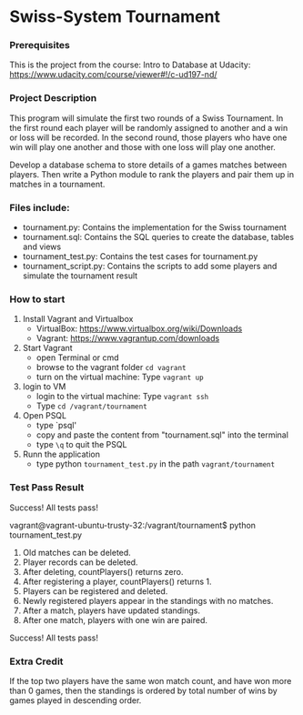 # Swiss-System Tournament 

### Prerequisites
This is the project from the course: Intro to Database  at Udacity: https://www.udacity.com/course/viewer#!/c-ud197-nd/

### Project Description
This program will simulate the first two rounds of a Swiss Tournament. In the first round each player will be randomly assigned to another and a win or loss will be recorded. In the second round, those players who have one win will play one another and those with one loss will play one another.

Develop a database schema to store details of a games matches between players. Then write a Python module to rank the players and pair them up in matches in a tournament.

### Files include:

 * tournament.py: Contains the implementation for the Swiss tournament
 * tournament.sql: Contains the SQL queries to create the database, tables and views
 * tournament_test.py: Contains the test cases for tournament.py
 * tournament_script.py: Contains the scripts to add some players and simulate the tournament result


### How to start

 1. Install Vagrant and Virtualbox
 	* VirtualBox: https://www.virtualbox.org/wiki/Downloads
 	* Vagrant: https://www.vagrantup.com/downloads
 2. Start Vagrant
 	* open Terminal or cmd
    * browse to the vagrant folder `cd vagrant`
	* turn on the virtual machine: Type `vagrant up`
 3. login to VM
 	* login to the virtual machine: Type `vagrant ssh`
 	* Type `cd /vagrant/tournament`
 4. Open PSQL
 	* type `psql'
 	* copy and paste the content from "tournament.sql" into the terminal
 	* type `\q` to quit the PSQL
 5. Runn the application
 	* type python `tournament_test.py` in the path `vagrant/tournament`

### Test Pass Result
Success! All tests pass!

vagrant@vagrant-ubuntu-trusty-32:/vagrant/tournament$ python tournament_test.py

1. Old matches can be deleted.
2. Player records can be deleted.
3. After deleting, countPlayers() returns zero.
4. After registering a player, countPlayers() returns 1.
5. Players can be registered and deleted.
6. Newly registered players appear in the standings with no matches.
7. After a match, players have updated standings.
8. After one match, players with one win are paired.

Success! All tests pass!

### Extra Credit

If the top two players have the same won match count, and have won more than 0 games, then the standings is ordered by total number of wins by games played in descending order.